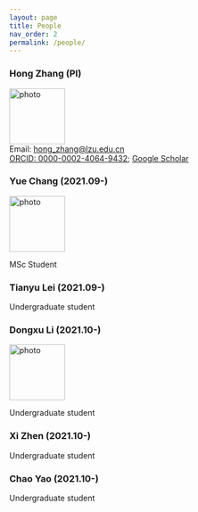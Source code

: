 ```yaml
---
layout: page
title: People
nav_order: 2
permalink: /people/
---
```


### Hong Zhang (PI)
<img src="../photo/ZH.jpg" alt="photo" width="100"/><br/> 
Email: hong_zhang@lzu.edu.cn <br/>
[ORCID: 0000-0002-4064-9432](https://orcid.org/0000-0002-4064-9432); [Google Scholar](https://scholar.google.com/citations?hl=en&user=SLBgryoAAAAJ&view_op=list_works&sortby=pubdate)



### Yue Chang (2021.09-)
<img src="../photo/CY.jpg" alt="photo" width="100"/><br/>

MSc Student



### Tianyu Lei (2021.09-)

Undergraduate student



### Dongxu Li (2021.10-)

<img src="../photo/LDX.jpg" alt="photo" width="100"/><br/>

Undergraduate student



### Xi Zhen (2021.10-)

Undergraduate student



### Chao Yao (2021.10-)

Undergraduate student

